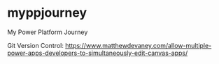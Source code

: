 # myppjourney
My Power Platform Journey


Git Version Control: https://www.matthewdevaney.com/allow-multiple-power-apps-developers-to-simultaneously-edit-canvas-apps/
